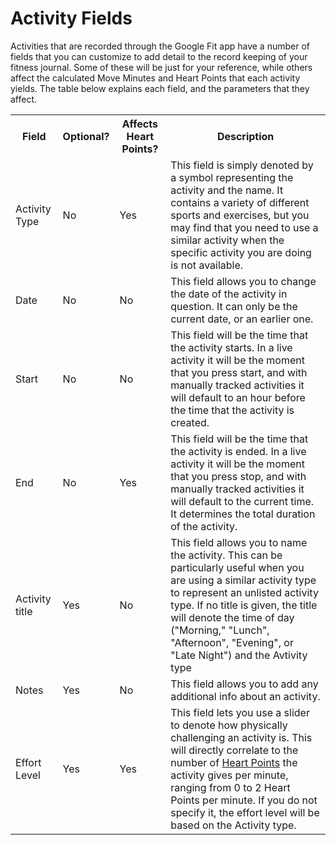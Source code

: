 # Activity Fields

Activities that are recorded through the Google Fit app have a number of fields that you can customize to add detail to the record keeping of your fitness journal. Some of these will be just for your reference, while others affect the calculated Move Minutes and Heart Points that each activity yields. The table below explains each field, and the parameters that they affect.

<table>
  <tr>
    <th>Field</th>
    <th>Optional?</th>
    <th>Affects Heart Points?</th>
    <th>Description</th>
  </tr>
  <tr>
    <td>Activity Type</td>
    <td>No</td>
    <td>Yes</td>
    <td>This field is simply denoted by a symbol representing the activity and the name. It contains a variety of different sports and exercises, but you may find that you need to use a similar activity when the specific activity you are doing is not available.</td>
  </tr>
  <tr>
  <td>Date</td>
  <td>No</td>
  <td>No</td>
  <td>This field allows you to change the date of the activity in question. It can only be the current date, or an earlier one.</td>
  </tr>
  <tr>
  <td>Start</td>
  <td>No</td>
  <td>No</td>
  <td>This field will be the time that the activity starts. In a live activity it will be the moment that you press start, and with manually tracked activities it will default to an hour before the time that the activity is created.</td>
  </tr>
  <tr>
  <td>End</td>
  <td>No</td>
  <td>Yes</td>
  <td>This field will be the time that the activity is ended. In a live activity it will be the moment that you press stop, and with manually tracked activities it will default to the current time. It determines the total duration of the activity.</td>
  </tr>
  <tr>
  <td>Activity title</td>
  <td>Yes</td>
  <td>No</td>
  <td>This field allows you to name the activity. This can be particularly useful when you are using a similar activity type to represent an unlisted activity type. If no title is given, the title will denote the time of day ("Morning," "Lunch", "Afternoon", "Evening", or "Late Night") and the Avtivity type</td>
  </tr>
  <tr>
  <td>Notes</td>
  <td>Yes</td>
  <td>No</td>
  <td>This field allows you to add any additional info about an activity.</td>
  </tr>
  <tr>
  <td>Effort Level</td>
  <td>Yes</td>
  <td>Yes</td>
  <td>This field lets you use a slider to denote how physically challenging an activity is. This will directly correlate to the number of <a href="concept4heartpointsmoveminutes.html">Heart Points</a> the activity gives per minute, ranging from 0 to 2 Heart Points per minute. If you do not specify it, the effort level will be based on the Activity type.</td>
  </tr>
</table>

